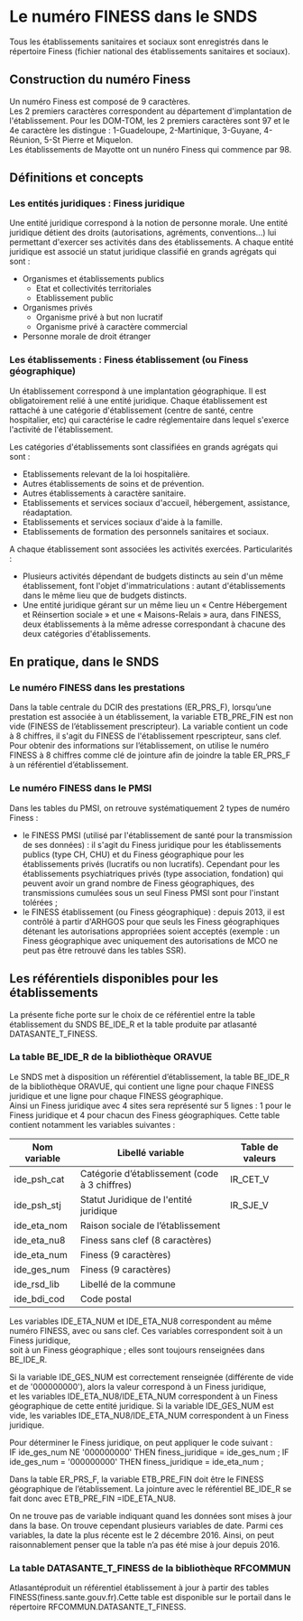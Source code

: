# Le numéro FINESS dans le SNDS

Tous les établissements sanitaires et sociaux sont enregistrés dans le répertoire Finess (fichier national des établissements sanitaires et sociaux).

## Construction du numéro Finess

Un numéro Finess est composé de 9 caractères.  
Les 2 premiers caractères correspondent au département d'implantation de l'établissement.
Pour les DOM-TOM, les 2 premiers caractères sont 97 et le 4e caractère les distingue : 1-Guadeloupe, 2-Martinique, 3-Guyane, 4-Réunion, 5-St Pierre et Miquelon.  
Les établissements de Mayotte ont un nunéro Finess qui commence par 98.  

## Définitions et concepts 

### Les entités juridiques : Finess juridique
	
Une entité juridique correspond à la notion de personne morale. Une entité juridique détient des droits (autorisations, agréments, conventions…) 
lui permettant d'exercer ses activités dans des établissements. A chaque entité juridique est associé un statut juridique classifié en grands agrégats 
qui sont :

* Organismes et établissements publics
    * Etat et collectivités territoriales
    * Etablissement public
* Organismes privés
    * Organisme privé à but non lucratif
    * Organisme privé à caractère commercial
* Personne morale de droit étranger

### Les établissements : Finess établissement (ou Finess géographique)

Un établissement correspond à une implantation géographique. Il est obligatoirement relié à une entité juridique. 
Chaque établissement est rattaché à une catégorie d'établissement (centre de santé, centre hospitalier, etc) 
qui caractérise le cadre réglementaire dans lequel s'exerce l'activité de l'établissement.

Les catégories d'établissements sont classifiées en grands agrégats qui sont :
* Etablissements relevant de la loi hospitalière.
* Autres établissements de soins et de prévention.
* Autres établissements à caractère sanitaire.
* Etablissements et services sociaux d'accueil, hébergement, assistance, réadaptation.
* Etablissements et services sociaux d'aide à la famille.
* Etablissements de formation des personnels sanitaires et sociaux.

A chaque établissement sont associées les activités exercées. 
Particularités :
* Plusieurs activités dépendant de budgets distincts au sein d'un même établissement, font l'objet d'immatriculations : 
autant d'établissements dans le même lieu que de budgets distincts.
* Une entité juridique gérant sur un même lieu un « Centre Hébergement et Réinsertion sociale » et une « Maisons-Relais » aura, dans FINESS, 
deux établissements à la même adresse correspondant à chacune des deux catégories d'établissements.

## En pratique, dans le SNDS

### Le numéro FINESS dans les prestations

Dans la table centrale du DCIR des prestations (ER_PRS_F), lorsqu’une prestation est associée à un établissement, 
la variable ETB_PRE_FIN est non vide (FINESS de l’établissement prescripteur). La variable contient un code à 8 chiffres, 
il s'agit du FINESS de l'établissement rpescripteur, sans clef. Pour obtenir des informations sur l’établissement, 
on utilise le numéro FINESS à 8 chiffres comme clé de jointure afin de joindre la table ER_PRS_F à un référentiel d’établissement. 

### Le numéro FINESS dans le PMSI

Dans les tables du PMSI, on retrouve systématiquement 2 types de numéro Finess :
* le FINESS PMSI (utilisé par l'établissement de santé pour la transmission de ses données) : il s'agit du Finess juridique pour les établissements 
publics (type CH, CHU) et du Finess géographique pour les établissements privés (lucratifs ou non lucratifs). Cependant pour les établissements 
psychiatriques privés (type association, fondation) qui peuvent avoir un grand nombre de Finess géographiques, des transmissions cumulées sous un seul 
Finess PMSI sont pour l'instant tolérées ;
* le FINESS établissement (ou Finess géographique) : depuis 2013, il est contrôlé à partir d'ARHGOS pour que seuls les Finess géographiques détenant 
les autorisations appropriées soient acceptés (exemple : un Finess géographique avec uniquement des autorisations de MCO ne peut pas être retrouvé dans 
les tables SSR). 


## Les référentiels disponibles pour les établissements

La présente fiche porte sur le choix de ce référentiel entre la table établissement du SNDS BE_IDE_R et la table produite par atlasanté DATASANTE_T_FINESS.

### La table BE_IDE_R de la bibliothèque ORAVUE

Le SNDS met à disposition un référentiel d’établissement, la table BE_IDE_R de la bibliothèque ORAVUE, qui contient une ligne pour chaque FINESS 
juridique et une ligne pour chaque FINESS géographique.  
Ainsi un Finess juridique avec 4 sites sera représenté sur 5 lignes : 1 pour le Finess juridique et 4 pour chacun des Finess géographiques.
Cette table contient notamment les variables suivantes :  

| Nom variable | Libellé variable | Table de valeurs |
|--------------|------------------|------------------|
| ide_psh_cat | Catégorie d’établissement (code à 3 chiffres) | IR_CET_V |
| ide_psh_stj | Statut Juridique de l'entité juridique | IR_SJE_V |
| ide_eta_nom | Raison sociale de l’établissement |
| ide_eta_nu8 | Finess sans clef (8 caractères) |
| ide_eta_num | Finess (9 caractères) |
| ide_ges_num | Finess (9 caractères) |
| ide_rsd_lib | Libellé de la commune |
| ide_bdi_cod | Code postal |

Les variables IDE_ETA_NUM et IDE_ETA_NU8 correspondent au même numéro FINESS, avec ou sans clef. Ces variables correspondent soit à un Finess juridique,  
soit à un Finess géographique ; elles sont toujours renseignées dans BE_IDE_R. 

Si la variable IDE_GES_NUM est correctement renseignée (différente de vide et de '000000000'), alors la valeur correspond à un Finess juridique,  
et les variables IDE_ETA_NU8/IDE_ETA_NUM correspondent à un Finess géographique de cette entité juridique.
Si la variable IDE_GES_NUM est vide, les variables IDE_ETA_NU8/IDE_ETA_NUM correspondent à un Finess juridique.

Pour déterminer le Finess juridique, on peut appliquer le code suivant :  
IF ide_ges_num NE '000000000' THEN finess_juridique = ide_ges_num ;
IF ide_ges_num = '000000000' THEN finess_juridique = ide_eta_num ;

Dans la table ER_PRS_F, la variable ETB_PRE_FIN doit être le FINESS géographique de l’établissement. La jointure avec le référentiel BE_IDE_R se fait donc 
avec ETB_PRE_FIN =IDE_ETA_NU8.

On ne trouve pas de variable indiquant quand les données sont mises à jour dans la base. 
On trouve cependant plusieurs variables de date. Parmi ces variables, la date la plus récente est le 2 décembre 2016. Ainsi, on peut raisonnablement penser que la table n’a pas été mise à jour depuis 2016. 

### La table DATASANTE_T_FINESS de la bibliothèque RFCOMMUN

Atlasantéproduit un référentiel établissement à jour à partir des tables FINESS(finess.sante.gouv.fr).Cette table est disponible sur le portail dans le répertoire RFCOMMUN.DATASANTE_T_FINESS.


